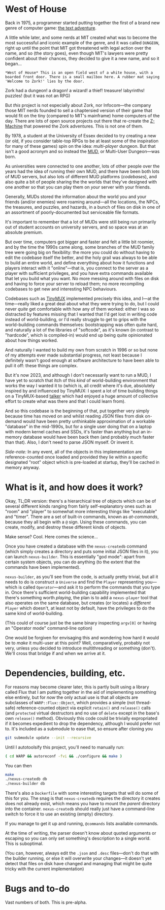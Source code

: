 # West of House

Back in 1975, a programmer started putting together the first of a brand new
genre of computer game: [the text adventure](https://wikipedia.org/wiki/Colossal_Cave_Adventure).

A little while later, and some nerds at MIT created what was to become the
most successful and iconic example of the genre, and it was called `DUNGEON`,
right up until the point that MIT got threatened with legal action over the
name, and so (the story goes), even though MIT's lawyers were pretty confident
about their chances, they decided to give it a new name, and so it began…

`*West of House*
This is an open field west of a white house, with a boarded front door.
There is a small mailbox here.
A rubber mat saying 'Welcome to Zork!' lies by the door.`

Zork had a dungeon! a dragon! a wizard! a thief! treasure! labyrinths!
puzzles! (but it was not an RPG)

But _this_ project is not especially about Zork, nor Infocom—the company
those MIT nerds founded to sell a chaptersied version of their game that
would fit on the tiny (compared to MIT's mainframe) home computers of the
day. There are lots of open source projects out there that re-create the
[Z-Machine](https://wikipedia.org/wiki/Z-machine) that powered the Zork
adventures. This is not one of them.

By 1978, a student at the University of Essex decided to try creating a
new (or old, if you consider table-top RPGs to be at least some of the
inspiration for many of these games) spin on the idea: _multi-player_
dungeon. But that isn't a good acronym and so instead the [MUD](https://en.wikipedia.org/wiki/Multi-user_dungeon),
or Multi-User Dungeon—was born.

As universities were connected to one another, lots of other people over the
years had the idea of running their own MUD, and there have been both lots
of MUD servers, but also lots of different MUD platforms (_codebases_), and
also quite a bit of people sharing the the worlds that they've designed with
one another so that you can play them on _your_ server with your friends.

Generally, MUDs stored the information about the world you and your friends
(and/or enemies) were roaming around—all the locations, the NPCs, the treasures,
and puzzles, and hazards, in a bunch of files on disk in one of an assortment
of poorly-documented but serviceable file formats.

It's important to remember that a lot of MUDs were still being run primarily
out of student accounts on university servers, and so space was at an absolute
premium.

But over time, computers got bigger and faster and felt a little bit roomier,
and by the time the 1990s came along, some branches of the MUD family tree
were going big on flexibility: the more you could do without having to edit
the codebase itself the better, and the holy grail was always to be able to
build an entire world, and define everything about how it functions and players
interact with it "online"—that is, you connect to the server as a player with
sufficient privileges, and you have extra commands available that let you build
what you want. No more messing around with files on disk and having to force
your server to reload them; no more recompiling codebases to get new and
interesting NPC behaviours.

Codebases such as [TinyMUX](https://www.tinymux.org) implemented precisely this
idea, and I—at the time—really liked a great deal about what they were trying
to do, but I could never _quite_ get comfortable with how any of them worked:
either I was so distracted by features missing that I wanted that I'd get lost
in writing code instead of world-building, or I'd really struggle to get to
grips with the world-building commands themselves: bootstrapping was often
quite hard, and naturally a lot of the libraries of "softcode", as it's known
(in contrast to "hardcode", which is compiled-in) would end up being quite
opinionated about how things worked.

And naturally I wanted to build my own from scratch in 1996 or so but none
of my attempts ever made substantial progress, not least because I definitely
wasn't good enough at software architecture to have been able to pull it off:
these things are complex.

But it's now 2023, and although I don't necessarily want to run a MUD, I have
yet to scratch that itch of this _kind_ of world-building environment that
works the way I wanted it to (which is, all credit where it's due, absolutely
inspired by and influenced by TinyMUX: I spent a lot of time building things
on a TinyMUX-based [talker](https://en.wikipedia.org/wiki/Talker) which had
enjoyed a huge amount of collective effort to create what was there and that
I could learn from).

And so this codebase is the beginning of that, put together very simply
because time has moved on and whilst reading JSON files from disk on-demand
would have been pretty unthinkable approximation of a workable "database"
in the mid-1990s, but for a single user doing that on a laptop with modern
kernel caches and SSDs, it's faster than anything but an in-memory database
would have been back then (and probably much faster than that). Also, I don't
need to parse JSON myself. Or invent it.

_Side-note:_ In any event, all of the objects in this implementation are
reference-counted once loaded and provided they lie within a specific
designated "root" object which is pre-loaded at startup, they'll be cached in
memory anyway.

# What is it, and how does it work?

Okay, TL;DR version: there's a hierarchical tree of objects which can be of
several different kinds ranging from fairly self-explanatory ones such as
"room" and "player" to somewhat more interesting things like "executable"
and "timer". There are a set of built-in commands, known as _at-commands_,
because they all begin with a `@` sign. Using these commands, you can create,
modify, and destroy these different kinds of objects.

Make sense? Cool. Here comes the science…

Once you have created a database with the `nexus-createdb` command (which
simply creates a directory and puts some initial JSON files in it), you
can launch `nexus-builder`. This is essentially "god mode": apart from certain
system objects, you can do anything (to the extent that the commands have
been implemented).

`nexus-builder`, as you'll see from the code, is actually pretty trivial,
but all it needs to do is construct a `Universe` and find the `Player`
representing you—which is called `Operator`—and ask it to perform the
commands that you type in. Once there's sufficient world-building capability
implemented that there's something worth _playing_, the plan is to add a
`nexus-player` tool that also operates on the same database, but creates (or
locates) a _different_ `Player` which doesn't, at least not by default,
have the privileges to do the same kind of world-building.

(This could of course just be the same binary inspecting `argv[0]` or having
an "Operator mode" command-line option)

One would be forgiven for envisaging this and wondering how hard it would be
to _make_ it multi-user at this point? Well, comparatively, probably not
very, unless you decided to introduce multithreading or something (don't). We'll
cross that bridge if and when we arrive at it.

# Dependencies, building, etc.

For reasons may become clearer later, this is partly built using a library
called Flux that I am putting together in the aid of implementing something
else entirely, but for _now_ the only actual use is that all objects are
subclasses of `WARP::Flux::Object`, which provides a simple (not thread-safe)
reference-counted object via explicit `retain()` and `release()` calls (and
`protected` virtual destructors and no use of `delete` except in the base's
own `release()` method). Obviously this code could be trivially expropriated
if it becomes expedient to drop the dependency, although I would prefer not
to. It's included as a submodule to ease that, so ensure after cloning you

```sh
git submodule update --init --recursive
```

Until I autotoolsify this project, you'll need to manually run:

```sh
( cd WARP && autoreconf -fvi && ./configure && make )
```

You can then

```sh
make
./nexus-createdb db
./nexus-builder db
```

There's also a `Dockerfile` with some interesting targets that will do some
of this for you. The snag is that `nexus-createdb` requires the directory
it creates does not already exist, which means you have to mount the _parent_
directory into the container. `nexus-createdb` should really just have a
command-line switch to force it to use an existing (empty) directory.

If you manage to get it up and running, `@commands` lists available commands.

At the time of writing, the parser doesn't know about quoted arguments or
escaping so you can only set something's description to a single world. This
is suboptimal.

(You can, however, always edit the `.json` and `.desc` files—don't do that
with the builder running, or else it will overwrite your changes—it doesn't
yet detect that files on disk have changed and managing that might be
quite tricky with the current implementation)

# Bugs and to-do

Vast numbers of both. This is pre-alpha.
